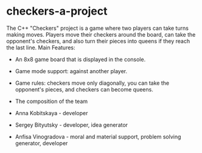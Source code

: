 # checkers-a-project
The C++ "Checkers" project is a game where two players can take turns making moves. Players move their checkers around the board, can take the opponent's checkers, and also turn their pieces into queens if they reach the last line.
Main Features:
- An 8x8 game board that is displayed in the console.
- Game mode support: against another player.
- Game rules: checkers move only diagonally, you can take the opponent's pieces, and checkers can become queens.

- The composition of the team
  
- Anna Kobitskaya - developer
- Sergey Bityutsky - developer, idea generator
- Anfisa Vinogradova - moral and material support, problem solving generator, developer
